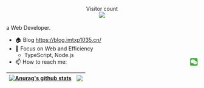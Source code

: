 <p align="center"> 
  Visitor count<br>
  <img src="https://profile-counter.glitch.me/txp1035/count.svg" />
</p>

a Web Developer.

- 🏠 Blog https://blog.imtxp1035.cn/
- 🚀 Focus on Web and Efficiency
  - TypeScript, Node.js
- 📫 How to reach me:   <img align="right" alt="Anurag Hazra | CodeSandbox" width="20px" src="https://raw.githubusercontent.com/txp1035/txp1035/master/assets/WeChat.jpg" />
 
 
 | <a href="https://github.com/anuraghazra/github-readme-stats"><img align="center" src="https://github-readme-stats.vercel.app/api?username=txp1035&show_icons=true&include_all_commits=true&theme=buefy&hide_border=true" alt="Anurag's github stats" /></a> | <a href="https://github.com/anuraghazra/github-readme-stats"><img align="center" src="https://github-readme-stats.vercel.app/api/top-langs/?username=txp1035&layout=compact&theme=buefy&hide_border=true" /></a> |
| ------------- | ------------- |

